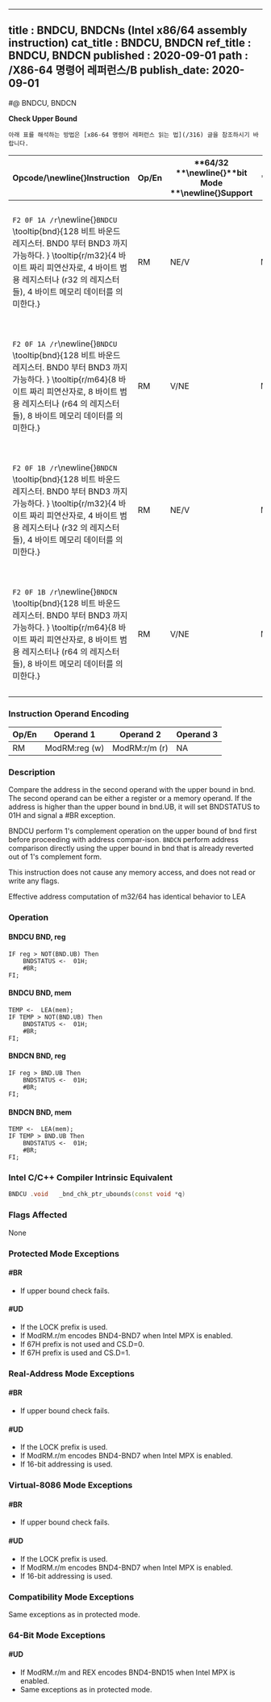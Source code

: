 ----------------------------
title : BNDCU, BNDCNs (Intel x86/64 assembly instruction)
cat_title : BNDCU, BNDCN
ref_title : BNDCU, BNDCN
published : 2020-09-01
path : /X86-64 명령어 레퍼런스/B
publish_date: 2020-09-01
----------------------------


#@ BNDCU, BNDCN

**Check Upper Bound**

```lec-info
아래 표를 해석하는 방법은 [x86-64 명령어 레퍼런스 읽는 법](/316) 글을 참조하시기 바랍니다.
```

|**Opcode/**\newline{}**Instruction**|**Op/En**|**64/32 **\newline{}**bit Mode **\newline{}**Support**|**CPUID **\newline{}**Feature **\newline{}**Flag**|**Description**|
|------------------------------------|---------|------------------------------------------------------|--------------------------------------------------|---------------|
|`F2 0F 1A /r`\newline{}`BNDCU` \tooltip{bnd}{128 비트 바운드 레지스터. BND0 부터 BND3 까지 가능하다. } \tooltip{r/m32}{4 바이트 짜리 피연산자로, 4 바이트 범용 레지스터나 (r32 의 레지스터들), 4 바이트 메모리 데이터를 의미한다.} |RM|NE/V|MPX|Generate a #BR if the address in r/m32 is higher than the upper bound in bnd.UB (bnb.UB in 1's complement form).|
|`F2 0F 1A /r`\newline{}`BNDCU` \tooltip{bnd}{128 비트 바운드 레지스터. BND0 부터 BND3 까지 가능하다. } \tooltip{r/m64}{8 바이트 짜리 피연산자로, 8 바이트 범용 레지스터나 (r64 의 레지스터들), 8 바이트 메모리 데이터를 의미한다.} |RM|V/NE|MPX|Generate a #BR if the address in r/m64 is higher than the upper bound in bnd.UB (bnb.UB in 1's complement form).|
|`F2 0F 1B /r`\newline{}`BNDCN` \tooltip{bnd}{128 비트 바운드 레지스터. BND0 부터 BND3 까지 가능하다. } \tooltip{r/m32}{4 바이트 짜리 피연산자로, 4 바이트 범용 레지스터나 (r32 의 레지스터들), 4 바이트 메모리 데이터를 의미한다.} |RM|NE/V|MPX|Generate a #BR if the address in r/m32 is higher than the upper bound in bnd.UB (bnb.UB not in 1's complement form).|
|`F2 0F 1B /r`\newline{}`BNDCN` \tooltip{bnd}{128 비트 바운드 레지스터. BND0 부터 BND3 까지 가능하다. } \tooltip{r/m64}{8 바이트 짜리 피연산자로, 8 바이트 범용 레지스터나 (r64 의 레지스터들), 8 바이트 메모리 데이터를 의미한다.} |RM|V/NE|MPX|Generate a #BR if the address in r/m64 is higher than the upper bound in bnd.UB (bnb.UB not in 1's complement form).|
### Instruction Operand Encoding


|Op/En|Operand 1|Operand 2|Operand 3|
|-----|---------|---------|---------|
|RM|ModRM:reg (w)|ModRM:r/m (r)|NA|
### Description


Compare the address in the second operand with the upper bound in bnd. The second operand can be either a register or a memory operand. If the address is higher than the upper bound in bnd.UB, it will set BNDSTATUS to 01H and signal a #BR exception.

BNDCU perform 1's complement operation on the upper bound of bnd first before proceeding with address compar-ison. `BNDCN` perform address comparison directly using the upper bound in bnd that is already reverted out of 1's complement form. 

This instruction does not cause any memory access, and does not read or write any flags. 

Effective address computation of m32/64 has identical behavior to LEA


### Operation
#### BNDCU BND, reg
```info-verb
IF reg > NOT(BND.UB) Then
    BNDSTATUS <-  01H; 
    #BR; 
FI;
```
#### BNDCU BND, mem
```info-verb
TEMP <-  LEA(mem); 
IF TEMP > NOT(BND.UB) Then
    BNDSTATUS <-  01H; 
    #BR; 
FI;
```
#### BNDCN BND, reg
```info-verb
IF reg > BND.UB Then
    BNDSTATUS <-  01H; 
    #BR; 
FI;
```
#### BNDCN BND, mem
```info-verb
TEMP <-  LEA(mem); 
IF TEMP > BND.UB Then
    BNDSTATUS <-  01H; 
    #BR; 
FI;
```

### Intel C/C++ Compiler Intrinsic Equivalent

```cpp
BNDCU .void   _bnd_chk_ptr_ubounds(const void *q)
```
### Flags Affected


None


### Protected Mode Exceptions

#### #BR
* If upper bound check fails.

#### #UD
* If the LOCK prefix is used.
* If ModRM.r/m encodes BND4-BND7 when Intel MPX is enabled.
* If 67H prefix is not used and CS.D=0.
* If 67H prefix is used and CS.D=1.

### Real-Address Mode Exceptions

#### #BR
* If upper bound check fails.

#### #UD
* If the LOCK prefix is used.
* If ModRM.r/m encodes BND4-BND7 when Intel MPX is enabled.
* If 16-bit addressing is used.

### Virtual-8086 Mode Exceptions

#### #BR
* If upper bound check fails.

#### #UD
* If the LOCK prefix is used.
* If ModRM.r/m encodes BND4-BND7 when Intel MPX is enabled.
* If 16-bit addressing is used.

### Compatibility Mode Exceptions



Same exceptions as in protected mode.


### 64-Bit Mode Exceptions

#### #UD
* If ModRM.r/m and REX encodes BND4-BND15 when Intel MPX is enabled.
* Same exceptions as in protected mode.
